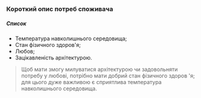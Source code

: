 ### Короткий опис потреб споживача

##### Список
- Температура навколишнього середовища;
- Стан фізичного здоров'я;
- Любов;
- Зацікавленість архітектурою.

> Щоб мати змогу милуватися архітектурою чи задовольняти потребу у любові, потрібно мати добрий стан фізичного здоров 'я; для цього дуже важливою є сприятлива температура навколишнього середовища.